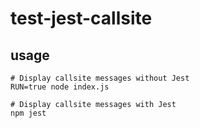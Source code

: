 # test-jest-callsite

## usage
```
# Display callsite messages without Jest
RUN=true node index.js

# Display callsite messages with Jest
npm jest
```